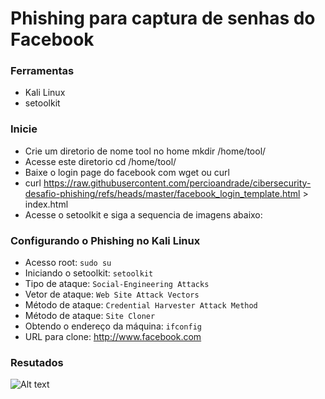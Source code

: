 # Phishing para captura de senhas do Facebook

### Ferramentas

- Kali Linux
- setoolkit

### Inicie

- Crie um diretorio de nome tool no home mkdir /home/tool/
- Acesse este diretorio cd /home/tool/
- Baixe o login page do facebook com wget ou curl 
- curl https://raw.githubusercontent.com/percioandrade/cibersecurity-desafio-phishing/refs/heads/master/facebook_login_template.html > index.html
- Acesse o setoolkit e siga a sequencia de imagens abaixo:

### Configurando o Phishing no Kali Linux
- Acesso root: ``` sudo su ```
- Iniciando o setoolkit: ``` setoolkit ```
- Tipo de ataque: ``` Social-Engineering Attacks ```
- Vetor de ataque: ``` Web Site Attack Vectors ```
- Método de ataque: ```Credential Harvester Attack Method ```
- Método de ataque: ``` Site Cloner ```
- Obtendo o endereço da máquina: ``` ifconfig ```
- URL para clone: http://www.facebook.com

### Resutados

![Alt text](./passwd.png "Optional title")
